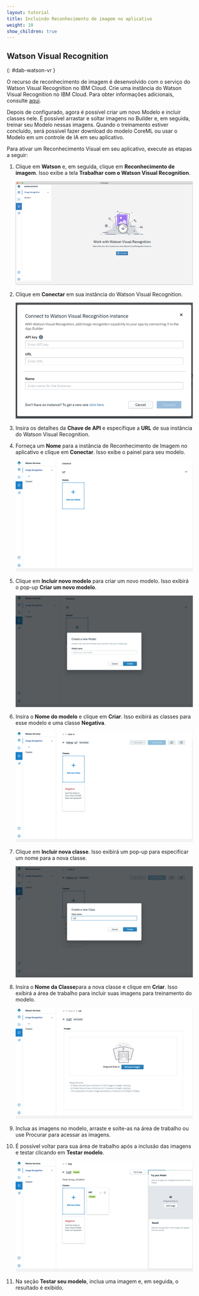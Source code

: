 ```yaml
---
layout: tutorial
title: Incluindo Reconhecimento de imagem no aplicativo
weight: 10
show_children: true
---
```

<!-- NLS_CHARSET=UTF-8 -->
## Watson Visual Recognition
{: #dab-watson-vr }

O recurso de reconhecimento de imagem é desenvolvido com o serviço do Watson Visual Recognition no IBM Cloud. Crie uma instância do Watson Visual Recognition no IBM Cloud. Para obter informações adicionais, consulte [aqui](https://cloud.ibm.com/catalog/services/visual-recognition).

Depois de configurado, agora é possível criar um novo Modelo e incluir classes nele. É possível arrastar e soltar imagens no Builder e, em seguida, treinar seu Modelo nessas imagens. Quando o treinamento estiver concluído, será possível fazer download do modelo CoreML ou usar o Modelo em um controle de IA em seu aplicativo.

Para ativar um Reconhecimento Visual em seu aplicativo, execute as etapas a seguir:

1. Clique em **Watson** e, em seguida, clique em **Reconhecimento de imagem**. Isso exibe a tela **Trabalhar com o Watson Visual Recognition**.

    ![Watson Visual Recognition](dab-watson-vr.png)

2. Clique em **Conectar** em sua instância do Watson Visual Recognition.

    ![Instância do Watson Visual Recognition](dab-watson-vr-instance.png)

3. Insira os detalhes da **Chave de API** e especifique a **URL** de sua instância do Watson Visual Recognition. 
4. Forneça um **Nome** para a instância de Reconhecimento de Imagem no aplicativo e clique em **Conectar**. Isso exibe o painel para seu modelo.

    ![Novo modelo do Watson VR](dab-watson-vr-new-model.png)

5. Clique em **Incluir novo modelo** para criar um novo modelo. Isso exibirá o pop-up **Criar um novo modelo**.

    ![Nome do modelo do Watson VR](dab-watson-vr-model-name.png)

6. Insira o **Nome do modelo** e clique em **Criar**. Isso exibirá as classes para esse modelo e uma classe **Negativa**.

    ![Classe de modelo do Watson VR](dab-watson-vr-model-class.png)

7. Clique em **Incluir nova classe**. Isso exibirá um pop-up para especificar um nome para a nova classe.

    ![Nome da classe de modelo do Watson VR](dab-watson-vr-model-class-name.png)

8. Insira o **Nome da Classe**para a nova classe e clique em **Criar**. Isso exibirá a área de trabalho para incluir suas imagens para treinamento do modelo.

    ![Treinamento de classe de modelo do Watson VR](dab-watson-vr-model-class-train.png)

9. Inclua as imagens no modelo, arraste e solte-as na área de trabalho ou use Procurar para acessar as imagens.

10. É possível voltar para sua área de trabalho após a inclusão das imagens e testar clicando em **Testar modelo**.

    ![Teste da classe de modelo do Watson VR](dab-watson-vr-model-class-train-test.png)

11. Na seção **Testar seu modelo**, inclua uma imagem e, em seguida, o resultado é exibido.

